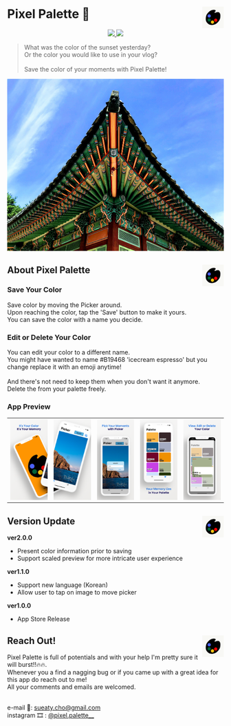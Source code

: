 
# Pixel Palette 🎨 <img src = "https://github.com/Sueaty/PixelPalette/blob/main/Screenshots/icon_nobg.png?raw=true" width = 50 align = right>

<p align="center">
  <a href="https://apps.apple.com/us/app/pixel-palette/id1586994035" target="_blank">
    <img src = "https://devimages-cdn.apple.com/app-store/marketing/guidelines/images/badge-download-on-the-app-store.svg"> 
  </a>
  <a href="https://apps.apple.com/us/app/pixel-palette/id1586994035" target="_blank">
    <img src = "https://devimages-cdn.apple.com/app-store/marketing/guidelines/images/badge-download-on-the-app-store-kr.svg"> 
  </a>
</p>


> What was the color of the sunset yesterday? <br/>
> Or the color you would like to use in your vlog? <br/>
> <br/>
> Save the color of your moments with Pixel Palette! <br/>

<img width=1000 height= 400 src="https://github.com/Sueaty/PixelPalette/blob/main/Screenshots/sample.jpg?raw=true">

## About Pixel Palette <img src="https://github.com/Sueaty/PixelPalette/blob/main/Screenshots/icon_nobg.png?raw=true" width = 50 align = right>

### Save Your Color

Save color by moving the Picker around.<br/> 
Upon reaching the color, tap the 'Save' button to make it yours.<br/> 
You can save the color with a name you decide.

### Edit or Delete Your Color

You can edit your color to a different name.<br/> 
You might have wanted to name #B19468 'icecream espresso' but you change replace it with an emoji anytime! <br/><br/>
And there's not need to keep them when you don't want it anymore.<br/>
Delete the from your palette freely.<br/>


### App Preview

|  |  |  |  |  |
| ----------- | ----------- | ----------- | ----------- | ----------- |
| <img width=250 src="https://github.com/Sueaty/PixelPalette/blob/main/Screenshots/preview1.png"> | <img width=250 src="https://github.com/Sueaty/PixelPalette/blob/main/Screenshots/preview2.png"> | <img width=250 src="https://github.com/Sueaty/PixelPalette/blob/main/Screenshots/preview3.png"> | <img width=250 src="https://github.com/Sueaty/PixelPalette/blob/main/Screenshots/preview4.png"> | <img width=250 src="https://github.com/Sueaty/PixelPalette/blob/main/Screenshots/preview5.png"> |

## Version Update <img src = "https://github.com/Sueaty/PixelPalette/blob/main/Screenshots/icon_nobg.png?raw=true" width = 50 align = right>

<b>ver2.0.0</b>
* Present color information prior to saving
* Support scaled preview for more intricate user experience

<b>ver1.1.0</b>
* Support new language (Korean)
* Allow user to tap on image to move picker

<b>ver1.0.0</b>
* App Store Release

## Reach Out! <img src = "https://github.com/Sueaty/PixelPalette/blob/main/Screenshots/icon_nobg.png?raw=true" width = 50 align = right>

Pixel Palette is full of potentials and with your help I'm pretty sure it will burst!!🔥🔥.<br/>
Whenever you a find a nagging bug or if you came up with a great idea for this app do reach out to me!<br/>
All your comments and emails are welcomed.<br/><br/>

e-mail 💌: sueaty.cho@gmail.com <br/>
instagram 🎞 : <a href="https://www.instagram.com/pixel.palette__/">@pixel.palette__</a>
